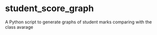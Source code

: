 # student_score_graph
A Python script to generate graphs of student marks comparing with the class avarage
